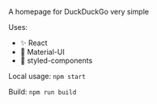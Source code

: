 A homepage for DuckDuckGo very simple

Uses:
* ✨ React
* 📘 Material-UI
* 💅 styled-components 

Local usage:
`npm start`

Build:
`npm run build`